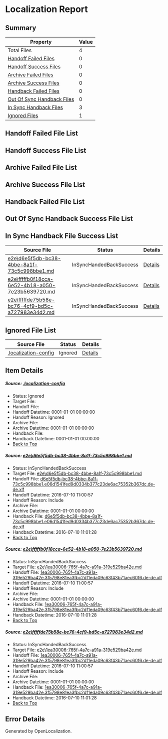 # <a name='report-top'></a> Localization Report

## Summary
 Property | Value 
 -------- | ----- 
 Total Files | 4
[ Handoff Failed Files ](#handoff-failed-list)| 0
[ Handoff Success Files ](#handoff-success-list)| 0
[ Archive Failed Files ](#archive-failed-list)| 0
[ Archive Success Files ](#archive-success-list)| 0
[ Handback Failed Files ](#handback-failed-list)| 0
[ Out Of Sync Handback Files ](#outofsync-handback-success-list)| 0
[ In Sync Handback Files ](#insync-handback-success-list)| 3
[ Ignored Files ](#ignored-list)| 1

## <a name='handoff-failed-list'></a> Handoff Failed File List

## <a name='handoff-success-list'></a> Handoff Success File List

## <a name='archive-failed-list'></a> Archive Failed File List

## <a name='archive-success-list'></a> Archive Success File List

## <a name='handback-failed-list'></a> Handback Failed File List

## <a name='outofsync-handback-success-list'></a> Out Of Sync Handback Success File List

## <a name='insync-handback-success-list'></a> In Sync Handback File Success List
 Source File | Status | Details 
 ----------- | ------ | ------- 
 [e2e\d6e5f5db-bc38-4bbe-8a1f-73c5c998bbe1.md](https://github.com/OpenLocalizationTestOrg/oltest/blob/8c2ce150cb89e1234b119fe6cb4f4afcecf59d6c/e2e/d6e5f5db-bc38-4bbe-8a1f-73c5c998bbe1.md) | InSyncHandedBackSuccess | [Details](#06a5216797a922907f68a1277bc510e715fb40721)
 [e2e\fffffb0f18cca-6e52-4b18-a050-7e23b5639720.md](https://github.com/OpenLocalizationTestOrg/oltest/blob/cb1f2d17c4d1dca9f5fa37d9b597c6d8cb26009e/e2e/fffffb0f18cca-6e52-4b18-a050-7e23b5639720.md) | InSyncHandedBackSuccess | [Details](#2ae534fb057312c2b4df8b5f7195953d159b60aa2)
 [e2e\fffffde75b58e-bc76-4cf9-bd5c-a727983e34d2.md](https://github.com/OpenLocalizationTestOrg/oltest/blob/cb1f2d17c4d1dca9f5fa37d9b597c6d8cb26009e/e2e/fffffde75b58e-bc76-4cf9-bd5c-a727983e34d2.md) | InSyncHandedBackSuccess | [Details](#2ae534fb057312c2b4df8b5f7195953d159b60aa3)

## <a name='ignored-list'></a> Ignored File List
 Source File | Status | Details 
 ----------- | ------ | ------- 
 [.localization-config](https://github.com/OpenLocalizationTestOrg/oltest/blob/cb1f2d17c4d1dca9f5fa37d9b597c6d8cb26009e/.localization-config) | Ignored | [Details](#3d4f252ac210baf56311d7e97dcc2db10974dbd20)

## Item Details
##### <a name='3d4f252ac210baf56311d7e97dcc2db10974dbd20'></a> Source: [.localization-config](https://github.com/OpenLocalizationTestOrg/oltest/blob/cb1f2d17c4d1dca9f5fa37d9b597c6d8cb26009e/.localization-config)
* Status: Ignored
* Target File: 
* Handoff File: 
* Handoff Datetime: 0001-01-01 00:00:00
* Handoff Reason: Ignored
* Archive File: 
* Archive Datetime: 0001-01-01 00:00:00
* Handback File: 
* Handback Datetime: 0001-01-01 00:00:00
* [Back to Top](#report-top)

##### <a name='06a5216797a922907f68a1277bc510e715fb40721'></a> Source: [e2e\d6e5f5db-bc38-4bbe-8a1f-73c5c998bbe1.md](https://github.com/OpenLocalizationTestOrg/oltest/blob/8c2ce150cb89e1234b119fe6cb4f4afcecf59d6c/e2e/d6e5f5db-bc38-4bbe-8a1f-73c5c998bbe1.md)
* Status: InSyncHandedBackSuccess
* Target File: [e2e\d6e5f5db-bc38-4bbe-8a1f-73c5c998bbe1.md](https://github.com/OpenLocalizationTestOrg/oltest-dede-fly/blob/49e0b0420a64b2eeef542b9f88750fe2e438aa77/e2e/d6e5f5db-bc38-4bbe-8a1f-73c5c998bbe1.md)
* Handoff File: [d6e5f5db-bc38-4bbe-8a1f-73c5c998bbe1.e06d1541fed9d0334b377c23de6ac75352b367dc.de-de.xlf](https://github.com/OpenLocalizationTestOrg/olhandoff-e2e/blob/5c8569f8232155672e7fb87299efc3187d2d56d2/ol-handoff/OpenLocalizationTestOrg/oltest-dede-fly/ci/ht/d6e5f5db-bc38-4bbe-8a1f-73c5c998bbe1.e06d1541fed9d0334b377c23de6ac75352b367dc.de-de.xlf)
* Handoff Datetime: 2016-07-10 11:00:57
* Handoff Reason: Include
* Archive File: 
* Archive Datetime: 0001-01-01 00:00:00
* Handback File: [d6e5f5db-bc38-4bbe-8a1f-73c5c998bbe1.e06d1541fed9d0334b377c23de6ac75352b367dc.de-de.xlf](https://github.com/OpenLocalizationTestOrg/olhandback-e2e/blob/252de90cd6a6a2f90271ab73a19330a164b97206/ol-handback/OpenLocalizationTestOrg/oltest-dede-fly/ci/ht/d6e5f5db-bc38-4bbe-8a1f-73c5c998bbe1.e06d1541fed9d0334b377c23de6ac75352b367dc.de-de.xlf)
* Handback Datetime: 2016-07-10 11:01:28
* [Back to Top](#report-top)

##### <a name='2ae534fb057312c2b4df8b5f7195953d159b60aa2'></a> Source: [e2e\fffffb0f18cca-6e52-4b18-a050-7e23b5639720.md](https://github.com/OpenLocalizationTestOrg/oltest/blob/cb1f2d17c4d1dca9f5fa37d9b597c6d8cb26009e/e2e/fffffb0f18cca-6e52-4b18-a050-7e23b5639720.md)
* Status: InSyncHandedBackSuccess
* Target File: [e2e\1ea30006-765f-4a7c-a91a-319e529ba42e.md](https://github.com/OpenLocalizationTestOrg/oltest-dede-fly/blob/49e0b0420a64b2eeef542b9f88750fe2e438aa77/e2e/1ea30006-765f-4a7c-a91a-319e529ba42e.md)
* Handoff File: [1ea30006-765f-4a7c-a91a-319e529ba42e.3f5798e81ea3fbc2df1eda09c63f43b71aec60f6.de-de.xlf](https://github.com/OpenLocalizationTestOrg/olhandoff-e2e/blob/5c8569f8232155672e7fb87299efc3187d2d56d2/ol-handoff/OpenLocalizationTestOrg/oltest-dede-fly/ci/ht/1ea30006-765f-4a7c-a91a-319e529ba42e.3f5798e81ea3fbc2df1eda09c63f43b71aec60f6.de-de.xlf)
* Handoff Datetime: 2016-07-10 11:00:57
* Handoff Reason: Include
* Archive File: 
* Archive Datetime: 0001-01-01 00:00:00
* Handback File: [1ea30006-765f-4a7c-a91a-319e529ba42e.3f5798e81ea3fbc2df1eda09c63f43b71aec60f6.de-de.xlf](https://github.com/OpenLocalizationTestOrg/olhandback-e2e/blob/252de90cd6a6a2f90271ab73a19330a164b97206/ol-handback/OpenLocalizationTestOrg/oltest-dede-fly/ci/ht/1ea30006-765f-4a7c-a91a-319e529ba42e.3f5798e81ea3fbc2df1eda09c63f43b71aec60f6.de-de.xlf)
* Handback Datetime: 2016-07-10 11:01:28
* [Back to Top](#report-top)

##### <a name='2ae534fb057312c2b4df8b5f7195953d159b60aa3'></a> Source: [e2e\fffffde75b58e-bc76-4cf9-bd5c-a727983e34d2.md](https://github.com/OpenLocalizationTestOrg/oltest/blob/cb1f2d17c4d1dca9f5fa37d9b597c6d8cb26009e/e2e/fffffde75b58e-bc76-4cf9-bd5c-a727983e34d2.md)
* Status: InSyncHandedBackSuccess
* Target File: [e2e\1ea30006-765f-4a7c-a91a-319e529ba42e.md](https://github.com/OpenLocalizationTestOrg/oltest-dede-fly/blob/49e0b0420a64b2eeef542b9f88750fe2e438aa77/e2e/1ea30006-765f-4a7c-a91a-319e529ba42e.md)
* Handoff File: [1ea30006-765f-4a7c-a91a-319e529ba42e.3f5798e81ea3fbc2df1eda09c63f43b71aec60f6.de-de.xlf](https://github.com/OpenLocalizationTestOrg/olhandoff-e2e/blob/5c8569f8232155672e7fb87299efc3187d2d56d2/ol-handoff/OpenLocalizationTestOrg/oltest-dede-fly/ci/ht/1ea30006-765f-4a7c-a91a-319e529ba42e.3f5798e81ea3fbc2df1eda09c63f43b71aec60f6.de-de.xlf)
* Handoff Datetime: 2016-07-10 11:00:57
* Handoff Reason: Include
* Archive File: 
* Archive Datetime: 0001-01-01 00:00:00
* Handback File: [1ea30006-765f-4a7c-a91a-319e529ba42e.3f5798e81ea3fbc2df1eda09c63f43b71aec60f6.de-de.xlf](https://github.com/OpenLocalizationTestOrg/olhandback-e2e/blob/252de90cd6a6a2f90271ab73a19330a164b97206/ol-handback/OpenLocalizationTestOrg/oltest-dede-fly/ci/ht/1ea30006-765f-4a7c-a91a-319e529ba42e.3f5798e81ea3fbc2df1eda09c63f43b71aec60f6.de-de.xlf)
* Handback Datetime: 2016-07-10 11:01:28
* [Back to Top](#report-top)


## Error Details

Generated by OpenLocalization.
